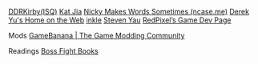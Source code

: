 [DDRKirby(ISQ)](https://ddrkirby.com/index.html)
[Kat Jia](https://katmengjia.com/art/art.html)
[Nicky Makes Words Sometimes (ncase.me)](https://blog.ncase.me/)
[Derek Yu's Home on the Web](http://www.derekyu.com/)
[inkle](https://www.inklestudios.com/)
[Steven Yau](https://stevenyau.co.uk/)
[RedPixel’s Game Dev Page](https://theredpix.com/)


Mods
[GameBanana | The Game Modding Community](https://gamebanana.com/)


Readings
[Boss Fight Books](https://bossfightbooks.com/)
